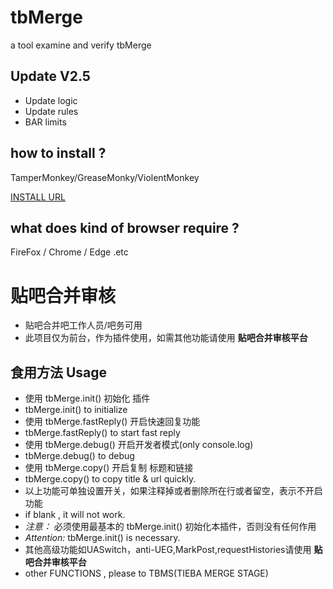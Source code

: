 # tbMerge
a tool examine and verify tbMerge 


## Update V2.5
- Update logic
- Update rules
- BAR limits


## how to install ?
TamperMonkey/GreaseMonky/ViolentMonkey

[INSTALL URL](https://github.com/52fisher/tbMerge/raw/master/js/tbMerge.user.js)

## what does kind of browser require ?

FireFox / Chrome / Edge .etc


# 贴吧合并审核
- 贴吧合并吧工作人员/吧务可用
- 此项目仅为前台，作为插件使用，如需其他功能请使用 **贴吧合并审核平台**

## 食用方法 Usage
- 使用 tbMerge.init() 初始化 插件
- tbMerge.init()  to initialize
- 使用 tbMerge.fastReply() 开启快速回复功能
- tbMerge.fastReply() to start fast reply
- 使用 tbMerge.debug() 开启开发者模式(only console.log)
- tbMerge.debug() to debug
- 使用 tbMerge.copy() 开启复制 标题和链接
- tbMerge.copy() to copy title & url quickly.
- 以上功能可单独设置开关，如果注释掉或者删除所在行或者留空，表示不开启功能
- if blank , it will not work.
- *注意：* 必须使用最基本的 tbMerge.init() 初始化本插件，否则没有任何作用
- *Attention:*  tbMerge.init() is necessary.
- 其他高级功能如UASwitch，anti-UEG,MarkPost,requestHistories请使用 **贴吧合并审核平台**
- other FUNCTIONS , please to TBMS(TIEBA MERGE STAGE)
